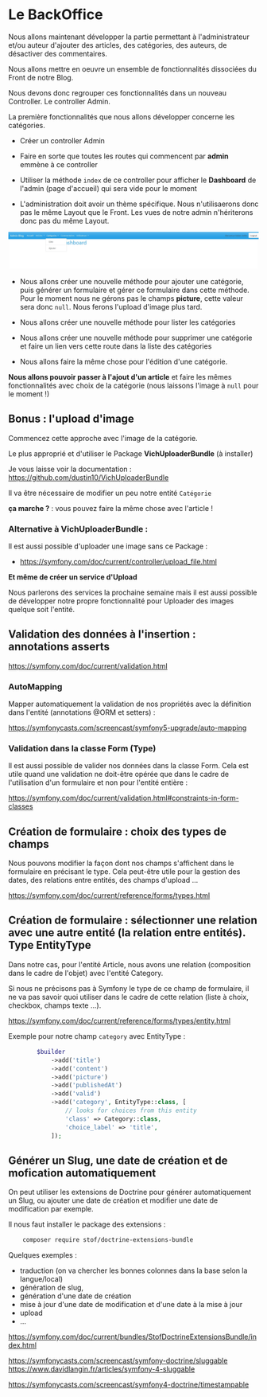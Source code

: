 # Le BackOffice

Nous allons maintenant développer la partie permettant à l'administrateur et/ou auteur d'ajouter des articles, des catégories, des auteurs, de désactiver des commentaires.

Nous allons mettre en oeuvre un ensemble de fonctionnalités dissociées du Front de notre Blog.

Nous devons donc regrouper ces fonctionnalités dans un nouveau Controller. Le controller Admin.

La première fonctionnalités que nous allons développer concerne les catégories.

- Créer un controller Admin

- Faire en sorte que toutes les routes qui commencent par **admin** emmène à ce controller

- Utiliser la méthode `index` de ce controller pour afficher le **Dashboard** de l'admin (page d'accueil) qui sera vide pour le moment

- L'administration doit avoir un thème spécifique. Nous n'utilisaerons donc pas le même Layout que le Front. Les vues de notre admin n'hériterons donc pas du même Layout.

![Image](./imgMarkDown/dashboard.jpg)

- Nous allons créer une nouvelle méthode pour ajouter une catégorie, puis générer un formulaire et gérer ce formulaire dans cette méthode. Pour le moment nous ne gérons pas le champs **picture**, cette valeur sera donc `null`. Nous ferons l'upload d'image plus tard.

- Nous allons créer une nouvelle méthode pour lister les catégories

- Nous allons créer une nouvelle méthode pour supprimer une catégorie et faire un lien vers cette route dans la liste des catégories

- Nous allons faire la même chose pour l'édition d'une catégorie.


**Nous allons pouvoir passer à l'ajout d'un article** et faire les mêmes fonctionnalités avec choix de la catégorie (nous laissons l'image à `null` pour le moment !)

## Bonus : l'upload d'image 

Commencez cette approche avec l'image de la catégorie.

Le plus approprié et d'utiliser le Package  **VichUploaderBundle** (à installer)

Je vous laisse voir la documentation : https://github.com/dustin10/VichUploaderBundle

Il va être nécessaire de modifier un peu notre entité `Catégorie`

**ça marche ?** : vous pouvez faire la même chose avec l'article !

### Alternative à VichUploaderBundle :

Il est aussi possible d'uploader une image sans ce Package : 

- https://symfony.com/doc/current/controller/upload_file.html

**Et même de créer un service d'Upload**

Nous parlerons des services la prochaine semaine mais il est aussi possible de développer notre propre fonctionnalité pour Uploader des images quelque soit l'entité. 

## Validation des données à l'insertion : annotations asserts

https://symfony.com/doc/current/validation.html

### AutoMapping

Mapper automatiquement la validation de nos propriétés avec la définition dans l'entité (annotations @ORM et setters) :

https://symfonycasts.com/screencast/symfony5-upgrade/auto-mapping

### Validation dans la classe Form (Type)

Il est aussi possible de valider nos données dans la classe Form. Cela est utile quand une validation ne doit-être opérée que dans le cadre de l'utilisation d'un formulaire et non pour l'entité entière :

https://symfony.com/doc/current/validation.html#constraints-in-form-classes

## Création de formulaire : choix des types de champs

Nous pouvons modifier la façon dont nos champs s'affichent dans le formulaire en précisant le type.
Cela peut-être utile pour la gestion des dates, des relations entre entités, des champs d'upload ...

https://symfony.com/doc/current/reference/forms/types.html

## Création de formulaire : sélectionner une relation avec une autre entité (la relation entre entités). Type EntityType 

Dans notre cas, pour l'entité Article, nous avons une relation (composition dans le cadre de l'objet) avec l'entité Category.

Si nous ne précisons pas à Symfony le type de ce champ de formulaire, il ne va pas savoir quoi utiliser dans le cadre de cette relation (liste à choix, checkbox, champs texte ...).

https://symfony.com/doc/current/reference/forms/types/entity.html

Exemple pour notre champ `category` avec EntityType :

```php
        $builder
            ->add('title')
            ->add('content')
            ->add('picture')
            ->add('publishedAt')
            ->add('valid')
            ->add('category', EntityType::class, [
                // looks for choices from this entity
                'class' => Category::class,
                'choice_label' => 'title',
            ]);
```

## Générer un Slug, une date de création et de mofication automatiquement

On peut utiliser les extensions de Doctrine pour générer automatiquement un Slug, ou ajouter une date de création et modifier une date de modification par exemple.

Il nous faut installer le package des extensions :

```bash
    composer require stof/doctrine-extensions-bundle
```

Quelques exemples :
- traduction (on va chercher les bonnes colonnes dans la base selon la langue/local)
- génération de slug,
- génération d'une date de création
- mise à jour d'une date de modification et d'une date à la mise à jour 
- upload
- ...

https://symfony.com/doc/current/bundles/StofDoctrineExtensionsBundle/index.html

https://symfonycasts.com/screencast/symfony-doctrine/sluggable
https://www.davidlangin.fr/articles/symfony-4-sluggable

https://symfonycasts.com/screencast/symfony4-doctrine/timestampable




